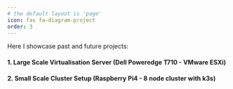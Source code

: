```yaml
---
# the default layout is 'page'
icon: fas fa-diagram-project
order: 3
---
```

Here I showcase past and future projects:

#### 1. Large Scale Virtualisation Server (Dell Poweredge T710 - VMware ESXi)
#### 2. Small Scale Cluster Setup (Raspberry Pi4 - 8 node cluster with k3s)
